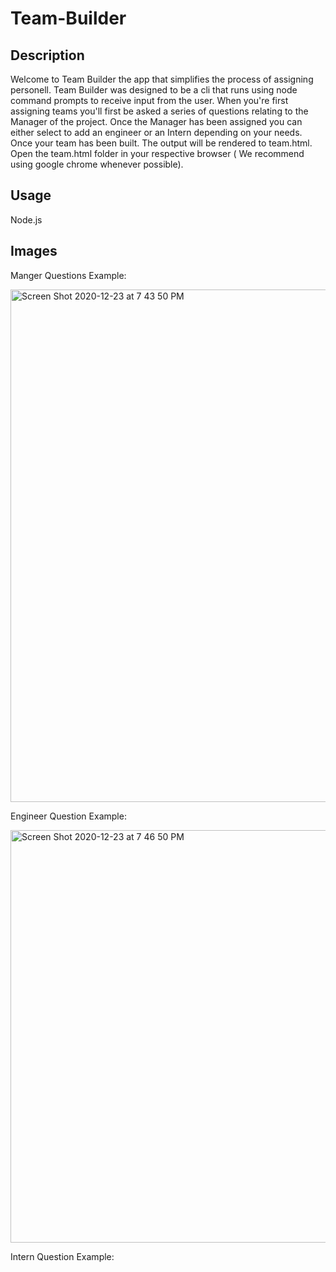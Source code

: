 # Team-Builder

## Description

Welcome to Team Builder the app that simplifies the process of assigning personell. Team Builder was designed to be a cli that runs using node command prompts to receive input from the user. When you're first assigning teams you'll first be asked a series of questions relating to the Manager of the project. Once the Manager has been assigned you can either select to add an engineer or an Intern depending on your needs. Once your team has been built. The output will be rendered to team.html. Open the team.html folder in your respective browser ( We recommend using google chrome whenever possible).

## Usage
Node.js

## Images
Manger Questions Example: 

<img width="820" alt="Screen Shot 2020-12-23 at 7 43 50 PM" src="https://user-images.githubusercontent.com/64443434/103046729-45c5e300-4557-11eb-9e6a-d9aa8a11c766.png">

Engineer Question Example: 

<img width="660" alt="Screen Shot 2020-12-23 at 7 46 50 PM" src="https://user-images.githubusercontent.com/64443434/103046868-b4a33c00-4557-11eb-9ea4-3b2c61ef8d55.png">

Intern Question Example: 
